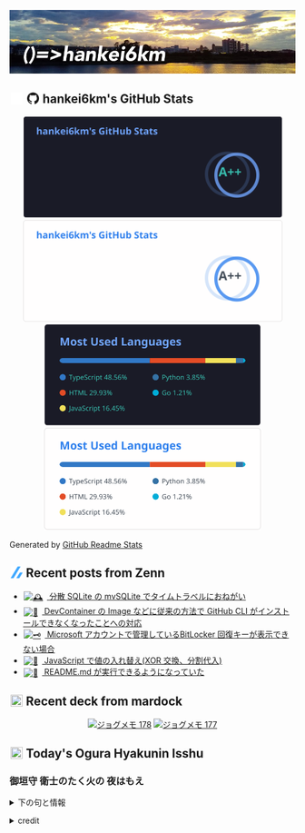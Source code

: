 <p align="center">

![()=>hankei6km](assets/images/header1.jpg)

</p>

<h2>
<img width="24" height="24" style="height:1em;width:1em;margin:0 0.05em 0 0.1em;vertical-align:-0.1em;"
 src="assets/images/github-dark.svg#gh-dark-mode-only" />
<img width="24" height="24" style="height:1em;width:1em;margin:0 0.05em 0 0.1em;vertical-align:-0.1em;"
 src="assets/images/github-light.svg#gh-light-mode-only" />
hankei6km's GitHub Stats
</h2>

<p align="center">

<img width="457" alt="hankei6km's GitHub stats" src="assets/images/stats-dark.svg#gh-dark-mode-only">
<img width="457" alt="hankei6km's GitHub stats" src="assets/images/stats-light.svg#gh-light-mode-only">
<img width="382" alt="Top Langs" src="assets/images/top-langs-dark.svg#gh-dark-mode-only">
<img width="382" alt="Top Langs" src="assets/images/top-langs-light.svg#gh-light-mode-only">

</p>

Generated by [GitHub Readme Stats](https://github.com/anuraghazra/github-readme-stats)

<h2>
<img width="24" height="24" style="width:1em; height:1em; margin: 0 .05em 0 .1em; vertical-align: -0.1em;" src="assets/images/zenn.svg">
Recent posts from Zenn
</h2>

<ul><li><a href="https://zenn.dev/hankei6km/articles/time-travel-in-mvsqlite"><img style="width:1.1em; height:1.1em; margin: 0 .5em 0 .1em; vertical-align: -0.1em;" width="18" height="18" alt="🕰️" src="https://twemoji.maxcdn.com/v/13.1.0/72x72/1f570.png"> 分散 SQLite の mvSQLite でタイムトラベルにおねがい</a></li><li><a href="https://zenn.dev/hankei6km/articles/install-gh-cli-from-release"><img style="width:1.1em; height:1.1em; margin: 0 .5em 0 .1em; vertical-align: -0.1em;" width="18" height="18" alt="🧰" src="https://twemoji.maxcdn.com/v/13.1.0/72x72/1f9f0.png"> DevContainer の Image などに従来の方法で GitHub CLI がインストールできなくなったことへの対応</a></li><li><a href="https://zenn.dev/hankei6km/articles/show-bitlocker-recoverykey-on-microsoft-account"><img style="width:1.1em; height:1.1em; margin: 0 .5em 0 .1em; vertical-align: -0.1em;" width="18" height="18" alt="🗝️" src="https://twemoji.maxcdn.com/v/13.1.0/72x72/1f5dd.png"> Microsoft アカウントで管理しているBitLocker 回復キーが表示できない場合</a></li><li><a href="https://zenn.dev/hankei6km/articles/swap-variables-xor-js-destructuring-assignment"><img style="width:1.1em; height:1.1em; margin: 0 .5em 0 .1em; vertical-align: -0.1em;" width="18" height="18" alt="🔀" src="https://twemoji.maxcdn.com/v/13.1.0/72x72/1f500.png"> JavaScript で値の入れ替え(XOR 交換、分割代入)</a></li><li><a href="https://zenn.dev/hankei6km/articles/readmemd-has-been-run-in-my-terminal"><img style="width:1.1em; height:1.1em; margin: 0 .5em 0 .1em; vertical-align: -0.1em;" width="18" height="18" alt="📒" src="https://twemoji.maxcdn.com/v/13.1.0/72x72/1f4d2.png"> README.md が実行できるようになっていた</a></li></ul>

<h2>
<img width="24" height="24" style="width:1em; height:1em; margin: 0 .05em 0 .1em; vertical-align: -0.1em;" src="https://twemoji.maxcdn.com/v/13.1.0/72x72/1f5bc.png">
Recent deck from mardock
</h2>

<p align="center">
<a href="https://hankei6km.github.io/mardock/deck/2022-09-in-outdoor-178"><img alt="ジョグメモ 178" src="https://hankei6km.github.io/mardock/assets/deck/2022-09-in-outdoor-178/2022-09-in-outdoor-178.png" width="270" height="152"></a>
<a href="https://hankei6km.github.io/mardock/deck/2022-08-in-outdoor-177"><img alt="ジョグメモ 177" src="https://hankei6km.github.io/mardock/assets/deck/2022-08-in-outdoor-177/2022-08-in-outdoor-177.png" width="270" height="152"></a>

</p>

<h2>
<img width="24" height="24" style="width:1em; height:1em; margin: 0 .05em 0 .1em; vertical-align: -0.1em;" src="https://twemoji.maxcdn.com/v/13.1.0/72x72/1f38e.png">
Today's Ogura Hyakunin Isshu
</h2>

<h3>御垣守 衛士のたく火の 夜はもえ</h3>
<p><details><summary>下の句と情報</summary><p>晝は消えつつ ものをこそ思へ</p><p>(みかきもり ゑじのたくひの よるはもえ　ひるはきえつつ ものをこそおもへ)</p><ul><li>歌人 - <a href="http://linkdata.org/resource/rdf1s6833i#kajin_049">http://linkdata.org/resource/rdf1s6833i#kajin_049</a></li><li>読札 - <a href="https://commons.wikimedia.org/wiki/File:Hyakuninisshu_049.jpg">https://commons.wikimedia.org/wiki/File:Hyakuninisshu_049.jpg</a></li><li>異なる記録形式 - <a href="http://linkdata.org/resource/rdf1s8931i#audio_nhk_049">http://linkdata.org/resource/rdf1s8931i#audio_nhk_049</a></li></ul></details></p>

<details>
<summary>credit</summary>

- Title: 小倉百人一首かるたデータ
- Author: [Nanako Takahashi](http://linkdata.org/user/tnanako)
- Source: http://linkdata.org/work/rdf1s6834i
- License: http://creativecommons.org/licenses/by/3.0/deed.ja

</details>

